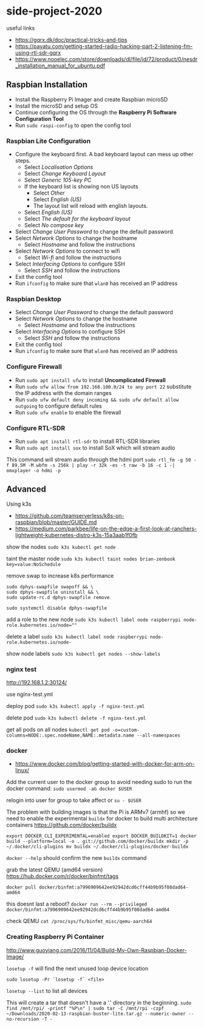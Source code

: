# side-project-2020

useful links
- https://gqrx.dk/doc/practical-tricks-and-tips
- https://payatu.com/getting-started-radio-hacking-part-2-listening-fm-using-rtl-sdr-gqrx
- https://www.nooelec.com/store/downloads/dl/file/id/72/product/0/nesdr_installation_manual_for_ubuntu.pdf

## Raspbian Installation

- Install the Raspberry Pi Imager and create Raspbian microSD
- Install the microSD and setup OS
- Continue configuring the OS through the __Raspberry Pi Software Configuration Tool__
- Run `sudo raspi-config` to open the config tool 

### Raspbian Lite Configuration

- Configure the keyboard first. A bad keyboard layout can mess up other steps.
  - Select _Localisation Options_
  - Select _Change Keyboard Layout_
  - Select _Generic 105-key PC_
  - If the keyboard list is showing non US layouts
    - Select _Other_
    - Select _English (US)_
    - The layout list will reload with english layouts.
  - Select _English (US)_
  - Select _The default for the keyboard layout_
  - Select _No compose key_
- Select _Change User Password_ to change the default password
- Select _Network Options_ to change the hostname
  - Select _Hostname_ and follow the instructions
- Select _Network Options_ to connect to wifi
  - Select _Wi-fi_ and follow the instructions
- Select _Interfacing Options_ to configure SSH
  - Select _SSH_ and follow the instructions
- Exit the config tool
- Run `ifconfig` to make sure that `wlan0` has received an IP address

### Raspbian Desktop

- Select _Change User Password_ to change the default password
- Select _Network Options_ to change the hostname
  - Select _Hostname_ and follow the instructions
- Select _Interfacing Options_ to configure SSH
  - Select _SSH_ and follow the instructions
- Exit the config tool
- Run `ifconfig` to make sure that `wlan0` has received an IP address

### Configure Firewall

- Run `sudo apt install ufw` to install __Uncomplicated Firewall__
- Run `sudo ufw allow from 192.168.100.0/24 to any port 22` substitute the IP address with the domain ranges
- Run `sudo ufw default deny incoming && sudo ufw default allow outgoing` to configure default rules
- Run `sudo ufw enable` to enable the firewall

### Configure RTL-SDR

- Run `sudo apt install rtl-sdr` to install RTL-SDR libraries
- Run `sudo apt install sox` to install SoX which will stream audio


This command will stream audio through the hdmi port
``sudo rtl_fm -g 50 -f 89.5M -M wbfm -s 256k | play -r 32k -es -t raw -b 16 -c 1 -| omxplayer -o hdmi -p``


## Advanced

Using k3s

- https://github.com/teamserverless/k8s-on-raspbian/blob/master/GUIDE.md
- https://medium.com/parkbee/life-on-the-edge-a-first-look-at-ranchers-lightweight-kubernetes-distro-k3s-15a3aab1f0fb

show the nodes
``sudo k3s kubectl get node``

taint the master node
``sudo k3s kubectl taint nodes brian-zenbook key=value:NoSchedule``

remove swap to increase k8s performance
```
sudo dphys-swapfile swapoff && \
sudo dphys-swapfile uninstall && \
sudo update-rc.d dphys-swapfile remove
```

``sudo systemctl disable dphys-swapfile``

add a role to the new node
``sudo k3s kubectl label node raspberrypi node-role.kubernetes.io/node=""``

delete a label
``sudo k3s kubectl label node raspberrypi node-role.kubernetes.io/node-``

show node labels
``sudo k3s kubectl get nodes --show-labels``

### nginx test

http://192.168.1.2:30124/

use nginx-test.yml

deploy pod
``sudo k3s kubectl apply -f nginx-test.yml``

delete pod
``sudo k3s kubectl delete -f nginx-test.yml``

get all pods on all nodes
``kubectl get pod -o=custom-columns=NODE:.spec.nodeName,NAME:.metadata.name --all-namespaces``


### docker

- https://www.docker.com/blog/getting-started-with-docker-for-arm-on-linux/

Add the current user to the docker group to avoid needing sudo to run the docker command:
``sudo usermod -aG docker $USER``

relogin into user for group to take affect or `su - $USER`

The problem with building images is that the Pi is ARMv7 (armhf) so we need to enable the experimental `buildx` for docker to build multi architecture containers
https://github.com/docker/buildx

``
export DOCKER_CLI_EXPERIMENTAL=enabled
export DOCKER_BUILDKIT=1
docker build --platform=local -o . git://github.com/docker/buildx
mkdir -p ~/.docker/cli-plugins
mv buildx ~/.docker/cli-plugins/docker-buildx
``

``docker --help`` should confirm the new `buildx` command

grab the latest QEMU (amd64 version)
https://hub.docker.com/r/docker/binfmt/tags

`docker pull docker/binfmt:a7996909642ee92942dcd6cff44b9b95f08dad64-amd64`

this doesnt last a reboot?
`docker run --rm --privileged docker/binfmt:a7996909642ee92942dcd6cff44b9b95f08dad64-amd64`

check QEMU
`cat /proc/sys/fs/binfmt_misc/qemu-aarch64`




### Creating Raspberry Pi Container

http://www.guoyiang.com/2016/11/04/Build-My-Own-Raspbian-Docker-Image/

``losetup -f`` will find the next unused loop device location

``sudo losetup -Pr `losetup -f` <file>``

``losetup --list`` to list all devices


This will create a tar that doesn't have a '.' directory in the beginning.
``sudo find /mnt/rpi/ -printf "%P\n" | sudo tar -C /mnt/rpi -czpf ~/Downloads/2020-02-13-raspbian-buster-lite.tar.gz --numeric-owner --no-recursion -T -``


